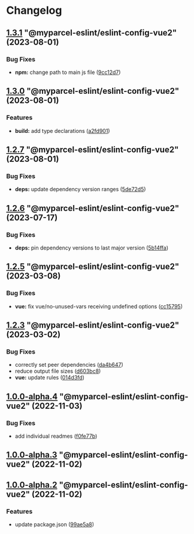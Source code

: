 # Changelog

<!-- MONODEPLOY:BELOW -->

## [1.3.1](https://github/myparcelnl/eslint/compare/@myparcel-eslint/eslint-config-vue2@1.3.0...@myparcel-eslint/eslint-config-vue2@1.3.1) "@myparcel-eslint/eslint-config-vue2" (2023-08-01)


### Bug Fixes

* **npm:** change path to main js file ([9cc12d7](https://github/myparcelnl/eslint/commit/9cc12d729d6267bf438eae98315340f2410514d4))




## [1.3.0](https://github/myparcelnl/eslint/compare/@myparcel-eslint/eslint-config-vue2@1.2.7...@myparcel-eslint/eslint-config-vue2@1.3.0) "@myparcel-eslint/eslint-config-vue2" (2023-08-01)


### Features

* **build:** add type declarations ([a2fd901](https://github/myparcelnl/eslint/commit/a2fd901740f9ee4a536f7672ebf0f46441512697))




## [1.2.7](https://github/myparcelnl/eslint/compare/@myparcel-eslint/eslint-config-vue2@1.2.6...@myparcel-eslint/eslint-config-vue2@1.2.7) "@myparcel-eslint/eslint-config-vue2" (2023-08-01)


### Bug Fixes

* **deps:** update dependency version ranges ([5de72d5](https://github/myparcelnl/eslint/commit/5de72d5238ff39c4b010926c159bcaeb4b8ccf53))




## [1.2.6](https://github/myparcelnl/eslint/compare/@myparcel-eslint/eslint-config-vue2@1.2.5...@myparcel-eslint/eslint-config-vue2@1.2.6) "@myparcel-eslint/eslint-config-vue2" (2023-07-17)


### Bug Fixes

* **deps:** pin dependency versions to last major version ([5b14ffa](https://github/myparcelnl/eslint/commit/5b14ffa38c220bd614d46bfe61845c40e638255c))




## [1.2.5](https://github/myparcelnl/eslint/compare/@myparcel-eslint/eslint-config-vue2@1.2.4...@myparcel-eslint/eslint-config-vue2@1.2.5) "@myparcel-eslint/eslint-config-vue2" (2023-03-08)


### Bug Fixes

* **vue:** fix vue/no-unused-vars receiving undefined options ([cc15795](https://github/myparcelnl/eslint/commit/cc15795e8b1772a303c99164e34fb96911c78b70))




## [1.2.3](https://github/myparcelnl/eslint/compare/@myparcel-eslint/eslint-config-vue2@1.2.2...@myparcel-eslint/eslint-config-vue2@1.2.3) "@myparcel-eslint/eslint-config-vue2" (2023-03-02)


### Bug Fixes

* correctly set peer dependencies ([da4b647](https://github/myparcelnl/eslint/commit/da4b6474c8f3b996ecfb3fe571c46e4c97eb0104))
* reduce output file sizes ([d603bc8](https://github/myparcelnl/eslint/commit/d603bc80a73f0911e6734fcbf2049bf110704821))
* **vue:** update rules ([014d3fd](https://github/myparcelnl/eslint/commit/014d3fd31072819d8e413b5b61080cdf174abc72))




## [1.0.0-alpha.4](https://github/myparcelnl/eslint/compare/@myparcel-eslint/eslint-config-vue2@1.0.0-alpha.3...@myparcel-eslint/eslint-config-vue2@1.0.0-alpha.4) "@myparcel-eslint/eslint-config-vue2" (2022-11-03)


### Bug Fixes

* add individual readmes ([f0fe77b](https://github/myparcelnl/eslint/commit/f0fe77bd13668afdc7472d474aa967771945ae99))




## [1.0.0-alpha.3](https://github/myparcelnl/eslint/compare/@myparcel-eslint/eslint-config-vue2@1.0.0-alpha.2...@myparcel-eslint/eslint-config-vue2@1.0.0-alpha.3) "@myparcel-eslint/eslint-config-vue2" (2022-11-02)




## [1.0.0-alpha.2](https://github/myparcelnl/eslint/compare/@myparcel-eslint/eslint-config-vue2@1.0.0-alpha.0...@myparcel-eslint/eslint-config-vue2@1.0.0-alpha.2) "@myparcel-eslint/eslint-config-vue2" (2022-11-02)


### Features

* update package.json ([99ae5a8](https://github/myparcelnl/eslint/commit/99ae5a866389101f92e0b7ea077306d9dabb44e4))


